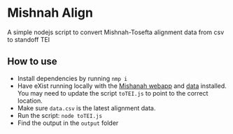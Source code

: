 # Mishnah Align

A simple nodejs script to convert Mishnah-Tosefta alignment data from csv to standoff TEI 

## How to use

* Install dependencies by running `nmp i`
* Have eXist running locally with the [Mishanah webapp](https://github.com/umd-mith/mishnah) and [data](https://github.com/umd-mith/mishnah) installed. You may need to update the script `toTEI.js` to point to the correct location.
* Make sure `data.csv` is the latest alignment data.
* Run the script: `node toTEI.js`
* Find the output in the `output` folder